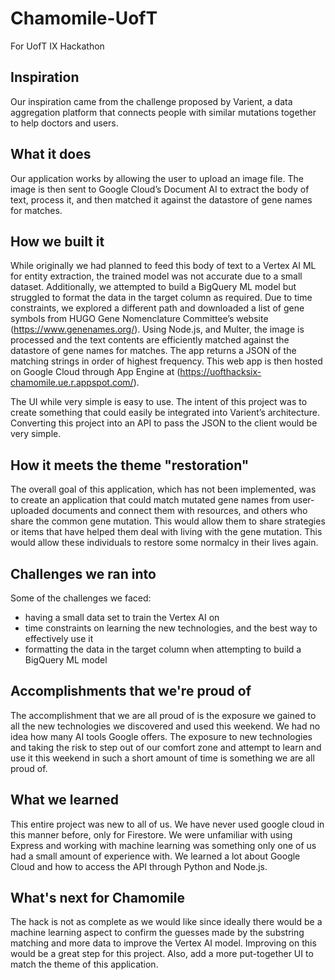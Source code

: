 # Chamomile-UofT
For UofT IX Hackathon

## Inspiration
Our inspiration came from the challenge proposed by Varient, a data aggregation platform that connects people with similar mutations together to help doctors and users.

## What it does
Our application works by allowing the user to upload an image file. The image is then sent to Google Cloud’s Document AI to extract the body of text, process it, and then matched it against the datastore of gene names for matches. 

## How we built it
While originally we had planned to feed this body of text to a Vertex AI ML for entity extraction, the trained model was not accurate due to a small dataset. Additionally, we attempted to build a  BigQuery ML model but struggled to format the data in the target column as required. Due to time constraints, we explored a different path and downloaded a list of gene symbols from HUGO Gene Nomenclature Committee’s website (https://www.genenames.org/). Using Node.js, and Multer, the image is processed and the text contents are efficiently matched against the datastore of gene names for matches. The app returns a JSON of the matching strings in order of highest frequency. This web app is then hosted on Google Cloud through App Engine at (https://uofthacksix-chamomile.ue.r.appspot.com/).

The UI while very simple is easy to use. The intent of this project was to create something that could easily be integrated into Varient’s architecture. Converting this project into an API to pass the JSON to the client would be very simple.

## How it meets the theme "restoration"
The overall goal of this application, which has not been implemented, was to create an application that could match mutated gene names from user-uploaded documents and connect them with resources, and others who share the common gene mutation. This would allow them to share strategies or items that have helped them deal with living with the gene mutation. This would allow these individuals to restore some normalcy in their lives again. 

## Challenges we ran into
Some of the challenges we faced:
- having a small data set to train the Vertex AI on
- time constraints on learning the new technologies, and the best way to effectively use it
- formatting the data in the target column when attempting to build a BigQuery ML model

## Accomplishments that we're proud of
The accomplishment that we are all proud of is the exposure we gained to all the new technologies we discovered and used this weekend. We had no idea how many AI tools Google offers. The exposure to new technologies and taking the risk to step out of our comfort zone and attempt to learn and use it this weekend in such a short amount of time is something we are all proud of.

## What we learned
This entire project was new to all of us. We have never used google cloud in this manner before, only for Firestore. We were unfamiliar with using Express and working with machine learning was something only one of us had a small amount of experience with. We learned a lot about Google Cloud and how to access the API through Python and Node.js.

## What's next for Chamomile 
The hack is not as complete as we would like since ideally there would be a machine learning aspect to confirm the guesses made by the substring matching and more data to improve the Vertex AI model. Improving on this would be a great step for this project. Also, add a more put-together UI to match the theme of this application. 
